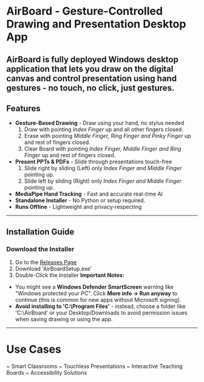# AirBoard - Gesture-Controlled Drawing and Presentation Desktop App
AirBoard is fully deployed Windows desktop application that lets you draw on the digital canvas and control presentation using hand gestures - no touch, no click, just gestures.
---
## Features
- **Gesture-Based Drawing** - Draw using your hand, no stylus needed
  1. Draw with pointing *Index Finger* up and all other fingers closed.
  2. Erase with pointing *Middle Finger, Ring Finger and Pinky Finger* up and rest of fingers closed.
  3. Clear Board with pointing *Index Finger, Middle Finger and Ring Finger* up and rest of fingers closed.
- **Present PPTs & PDFs** - Slide through presentations touch-free
  1. Slide right by sliding (Left) only *Index Finger and Middle Finger* pointing up.
  2. Slide left by sliding (Right) only *Index Finger and Middle Finger* pointing up.
- **MediaPipe Hand Tracking** - Fast and accurate real-time AI
- **Standalone Installer** - No Python or setup required.
- **Runs Offline** - Lightweight and privacy-respecting
---
## Installation Guide
### Download the Installer
1. Go to the [Releases Page](https://github.com/ahmedrazahussain/AirBoard-Desktop_App/releases/tag/v1.0)
2. Download 'AirBoardSetup.exe'
3. Double-Click the Installer
**Important Notes:**
- You might see a **Windows Defender SmartScreen** warning like "Windows protected your PC". Click **More info -> Run anyway** to continue (this is common for new apps without Microsoft signing).
- **Avoid installing to 'C:\Program Files'** - instead, choose a folder like 'C:\AirBoard' or your Desktop/Downloads to avoid permission issues when saving drawing or using the app.
---
# Use Cases
~ Smart Classrooms
~ Touchless Presentations
~ Interactive Teaching Boards
~ Accessibility Solutions
